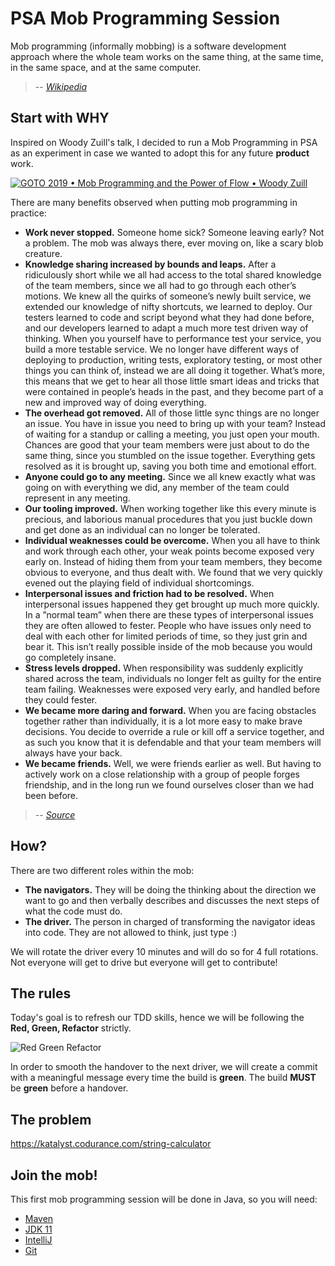 # PSA Mob Programming Session

Mob programming (informally mobbing) is a software development approach where the whole team works on the same thing, at the same time, in the same space, and at the same computer.
> -- <cite>[Wikipedia][1]</cite>

## Start with WHY
Inspired on Woody Zuill's talk, I decided to run a Mob Programming in PSA as an experiment in case we wanted to adopt this for any future **product** work.

[![GOTO 2019 • Mob Programming and the Power of Flow • Woody Zuill](https://img.youtube.com/vi/28S4CVkYhWA/0.jpg)](https://www.youtube.com/watch?v=28S4CVkYhWA)

There are many benefits observed when putting mob programming in practice:

- **Work never stopped.** Someone home sick? Someone leaving early? Not a problem. The mob was always there, ever moving on, like a scary blob creature.
- **Knowledge sharing increased by bounds and leaps.** After a ridiculously short while we all had access to the total shared knowledge of the team members, since we all had to go through each other’s motions. We knew all the quirks of someone’s newly built service, we extended our knowledge of nifty shortcuts, we learned to deploy. Our testers learned to code and script beyond what they had done before, and our developers learned to adapt a much more test driven way of thinking. When you yourself have to performance test your service, you build a more testable service.
We no longer have different ways of deploying to production, writing tests, exploratory testing, or most other things you can think of, instead we are all doing it together. What’s more, this means that we get to hear all those little smart ideas and tricks that were contained in people’s heads in the past, and they become part of a new and improved way of doing everything.
- **The overhead got removed.** All of those little sync things are no longer an issue. You have in issue you need to bring up with your team? Instead of waiting for a standup or calling a meeting, you just open your mouth. Chances are good that your team members were just about to do the same thing, since you stumbled on the issue together. Everything gets resolved as it is brought up, saving you both time and emotional effort.
- **Anyone could go to any meeting.** Since we all knew exactly what was going on with everything we did, any member of the team could represent in any meeting.
- **Our tooling improved.** When working together like this every minute is precious, and laborious manual procedures that you just buckle down and get done as an individual can no longer be tolerated.
- **Individual weaknesses could be overcome.** When you all have to think and work through each other, your weak points become exposed very early on. Instead of hiding them from your team members, they become obvious to everyone, and thus dealt with. We found that we very quickly evened out the playing field of individual shortcomings.
- **Interpersonal issues and friction had to be resolved.** When interpersonal issues happened they get brought up much more quickly. In a ”normal team” when there are these types of interpersonal issues they are often allowed to fester. People who have issues only need to deal with each other for limited periods of time, so they just grin and bear it. This isn’t really possible inside of the mob because you would go completely insane.
- **Stress levels dropped.** When responsibility was suddenly explicitly shared across the team, individuals no longer felt as guilty for the entire team failing. Weaknesses were exposed very early, and handled before they could fester.
- **We became more daring and forward.** When you are facing obstacles together rather than individually, it is a lot more easy to make brave decisions. You decide to override a rule or kill off a service together, and as such you know that it is defendable and that your team members will always have your back.
- **We became friends.** Well, we were friends earlier as well. But having to actively work on a close relationship with a group of people forges friendship, and in the long run we found ourselves closer than we had been before.

> -- <cite>[Source][2]</cite>

## How?
There are two different roles within the mob:
- **The navigators.** They will be doing the thinking about the direction we want to go and then verbally describes and discusses the next steps of what the code must do.
- **The driver.** The person in charged of transforming the navigator ideas into code. They are not allowed to think, just type :)

We will rotate the driver every 10 minutes and will do so for 4 full rotations. Not everyone will get to drive but everyone will get to contribute!

## The rules
Today's goal is to refresh our TDD skills, hence we will be following the **Red, Green, Refactor** strictly.

![Red Green Refactor](https://s3.amazonaws.com/codecademy-content/programs/tdd-js/articles/red-green-refactor-tdd.png)

In order to smooth the handover to the next driver, we will create a commit with a meaningful message every time the build is **green**. The build **MUST** be **green** before a handover.

## The problem
https://katalyst.codurance.com/string-calculator


## Join the mob!
This first mob programming session will be done in Java, so you will need:
- [Maven](https://maven.apache.org/)
- [JDK 11](https://aws.amazon.com/corretto/)
- [IntelliJ](https://www.jetbrains.com/idea/)
- [Git](https://git-scm.com/downloads)

[1]: https://en.wikipedia.org/wiki/Mob_programming
[2]: https://underthehood.meltwater.com/blog/2016/06/01/mob-programming/